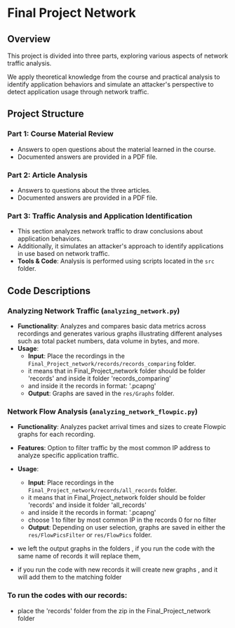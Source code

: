 # Final Project Network

## Overview
This project is divided into three parts, exploring various aspects of network traffic analysis. 

We apply theoretical knowledge from the course and practical analysis to identify application behaviors and simulate an attacker's perspective to detect application usage through network traffic.

## Project Structure

### Part 1: Course Material Review
- Answers to open questions about the material learned in the course.
- Documented answers are provided in a PDF file.

### Part 2: Article Analysis
- Answers to questions about the three articles.
- Documented answers are provided in a PDF file.

### Part 3: Traffic Analysis and Application Identification
- This section analyzes network traffic to draw conclusions about application behaviors. 
- Additionally, it simulates an attacker's approach to identify applications in use based on network traffic.
- **Tools & Code**: Analysis is performed using scripts located in the `src` folder.

## Code Descriptions

### Analyzing Network Traffic (`analyzing_network.py`)
- **Functionality**: Analyzes and compares basic data metrics across recordings and generates various graphs illustrating different analyses such as total packet numbers, data volume in bytes, and more.
- **Usage**:
  - **Input**: Place the recordings in the `Final_Project_network/records/records_comparing` folder.
  - it means that in Final_Project_network folder should be folder 'records' and inside it folder 'records_comparing' 
  - and inside it the records in format: '.pcapng'
  - **Output**: Graphs are saved in the `res/Graphs` folder.

### Network Flow Analysis (`analyzing_network_flowpic.py`)
- **Functionality**: Analyzes packet arrival times and sizes to create Flowpic graphs for each recording.
- **Features**: Option to filter traffic by the most common IP address to analyze specific application traffic.
- **Usage**:
  - **Input**: Place recordings in the `Final_Project_network/records/all_records` folder.
  - it means that in Final_Project_network folder should be folder 'records' and inside it folder 'all_records' 
  - and inside it the records in format: '.pcapng'
  - choose 1 to filter by most common IP in the records 0 for no filter
  - **Output**: Depending on user selection, graphs are saved in either the `res/FlowPicsFilter` or `res/FlowPics` folder.


- we left the output graphs in the folders , if you run the code with the same name of records it will replace them,
- if you run the code with new records it will create new graphs , and it will add them to the matching folder

### To run the codes with our records:
- place the 'records' folder from the zip in the Final_Project_network folder